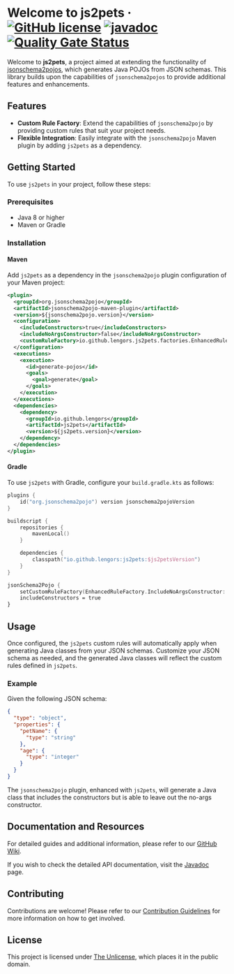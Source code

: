 # Welcome to js2pets &middot; [![GitHub license](https://img.shields.io/github/license/lengors/js2pets?color=blue)](https://github.com/facebook/react/blob/main/LICENSE) [![javadoc](https://javadoc.io/badge2/io.github.lengors/js2pets/javadoc.svg?color=red)](https://javadoc.io/doc/io.github.lengors/js2pets) [![Quality Gate Status](https://sonarcloud.io/api/project_badges/measure?project=lengors_js2pets&metric=alert_status)](https://sonarcloud.io/summary/new_code?id=lengors_js2pets)

Welcome to **js2pets**, a project aimed at extending the functionality of [jsonschema2pojos](https://github.com/joelittlejohn/jsonschema2pojo), which generates Java POJOs from JSON schemas. This library builds upon the capabilities of `jsonschema2pojos` to provide additional features and enhancements.

## Features

- **Custom Rule Factory**: Extend the capabilities of `jsonschema2pojo` by providing custom rules that suit your project needs.
- **Flexible Integration**: Easily integrate with the `jsonschema2pojo` Maven plugin by adding `js2pets` as a dependency.

## Getting Started

To use `js2pets` in your project, follow these steps:

### Prerequisites

- Java 8 or higher
- Maven or Gradle

### Installation

#### Maven

Add `js2pets` as a dependency in the `jsonschema2pojo` plugin configuration of your Maven project:

```xml
<plugin>
  <groupId>org.jsonschema2pojo</groupId>
  <artifactId>jsonschema2pojo-maven-plugin</artifactId>
  <version>${jsonschema2pojo.version}</version>
  <configuration>
    <includeConstructors>true</includeConstructors>
    <includeNoArgsConstructor>false</includeNoArgsConstructor>
    <customRuleFactory>io.github.lengors.js2pets.factories.EnhancedRuleFactory</customRuleFactory>
  </configuration>
  <executions>
    <execution>
      <id>generate-pojos</id>
      <goals>
        <goal>generate</goal>
      </goals>
    </execution>
  </executions>
  <dependencies>
    <dependency>
      <groupId>io.github.lengors</groupId>
      <artifactId>js2pets</artifactId>
      <version>${js2pets.version}</version>
    </dependency>
  </dependencies>
</plugin>
```

#### Gradle

To use `js2pets` with Gradle, configure your `build.gradle.kts` as follows:

```kotlin
plugins {
    id("org.jsonschema2pojo") version jsonschema2pojoVersion
}

buildscript {
    repositories {
        mavenLocal()
    }

    dependencies {
        classpath("io.github.lengors:js2pets:$js2petsVersion")
    }
}

jsonSchema2Pojo {
    setCustomRuleFactory(EnhancedRuleFactory.IncludeNoArgsConstructor::class.java)
    includeConstructors = true
}
```

## Usage

Once configured, the `js2pets` custom rules will automatically apply when generating Java classes from your JSON schemas. Customize your JSON schema as needed, and the generated Java classes will reflect the custom rules defined in `js2pets`.

### Example

Given the following JSON schema:

```json
{
  "type": "object",
  "properties": {
    "petName": {
      "type": "string"
    },
    "age": {
      "type": "integer"
    }
  }
}
```

The `jsonschema2pojo` plugin, enhanced with `js2pets`, will generate a Java class that includes the constructors but is able to leave out the no-args constructor.

## Documentation and Resources

For detailed guides and additional information, please refer to our [GitHub Wiki](https://github.com/lengors/js2pets/wiki).

If you wish to check the detailed API documentation, visit the [Javadoc](https://javadoc.io/doc/io.github.lengors/js2pets) page.

## Contributing

Contributions are welcome! Please refer to our [Contribution Guidelines](./CONTRIBUTING.md) for more information on how to get involved.

## License

This project is licensed under [The Unlicense](./LICENSE), which places it in the public domain.
